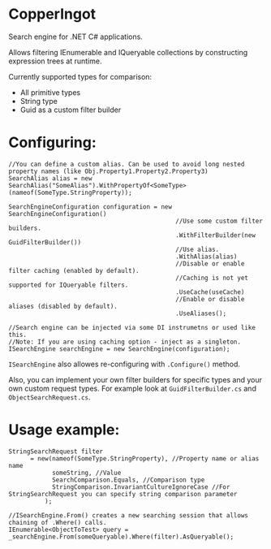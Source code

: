 # CopperIngot
Search engine for .NET C# applications.

Allows filtering IEnumerable and IQueryable collections by constructing expression trees at runtime. 

Currently supported types for comparison: 
* All primitive types
* String type
* Guid as a custom filter builder

# Configuring:
```
//You can define a custom alias. Can be used to avoid long nested property names (like Obj.Property1.Property2.Property3)
SearchAlias alias = new SearchAlias("SomeAlias").WithPropertyOf<SomeType>(nameof(SomeType.StringProperty));

SearchEngineConfiguration configuration = new SearchEngineConfiguration()
                                              //Use some custom filter builders.
                                              .WithFilterBuilder(new GuidFilterBuilder())
                                              //Use alias.
                                              .WithAlias(alias)
                                              //Disable or enable filter caching (enabled by default).
                                              //Caching is not yet supported for IQueryable filters.
                                              .UseCache(useCache)
                                              //Enable or disable aliases (disabled by default).
                                              .UseAliases();
                                              
//Search engine can be injected via some DI instrumetns or used like this.
//Note: If you are using caching option - inject as a singleton.
ISearchEngine searchEngine = new SearchEngine(configuration);
```

`ISearchEngine` also allowes re-configuring with `.Configure()` method.

Also, you can implement your own filter builders for specific types and your own custom request types. For example look at `GuidFilterBuilder.cs` and `ObjectSearchRequest.cs`.

# Usage example:
```
StringSearchRequest filter
      = new(nameof(SomeType.StringProperty), //Property name or alias name
            someString, //Value
            SearchComparison.Equals, //Comparison type
            StringComparison.InvariantCultureIgnoreCase //For StringSearchRequest you can specify string comparison parameter
          );

//ISearchEngine.From() creates a new searching session that allows chaining of .Where() calls. 
IEnumerable<ObjectToTest> query = _searchEngine.From(someQueryable).Where(filter).AsQueryable();
```
